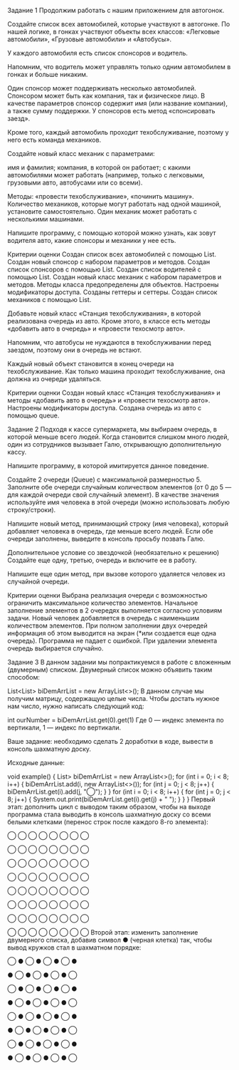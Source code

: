 Задание 1
Продолжим работать с 
нашим приложением для 
автогонок.

Создайте список всех 
автомобилей, которые 
участвуют в автогонке. 
По нашей логике, в гонках 
участвуют объекты всех 
классов: «Легковые 
автомобили», «Грузовые 
автомобили» и «Автобусы».

У каждого автомобиля есть 
список спонсоров и водитель.

Напомним, что водитель 
может управлять только 
одним автомобилем в гонках 
и больше никаким.

Один спонсор может 
поддерживать несколько 
автомобилей. Спонсором 
может быть как компания, 
так и физическое лицо. 
В качестве параметров 
спонсор содержит имя 
(или название компании), 
а также сумму поддержки. 
У спонсоров есть метод 
«спонсировать заезд».

Кроме того, каждый 
автомобиль проходит 
техобслуживание, 
поэтому у него есть 
команда механиков.

Создайте новый класс 
механик с параметрами:

имя и фамилия;
компания, в которой 
он работает;
с какими автомобилями 
может работать (например, 
только с легковыми, 
грузовыми авто, 
автобусами или со всеми).

Методы:
«провести техобслуживание»,
«починить машину».
Количество механиков, 
которые могут работать над 
одной машиной, установите 
самостоятельно. Один механик 
может работать с несколькими 
машинами.

Напишите программу, с 
помощью которой можно 
узнать, как зовут водителя 
авто, какие спонсоры и 
механики у нее есть.

Критерии оценки
Создан список всех 
автомобилей с помощью List.
Создан новый спонсор с 
набором параметров и методов.
Создан список спонсоров 
с помощью List.
Создан список водителей 
с помощью List.
Создан новый класс механик 
с набором параметров и методов.
Методы класса 
предопределены для объектов.
Настроены модификаторы 
доступа.
Созданы геттеры и сеттеры.
Создан список механиков 
с помощью List.

Добавьте новый класс «Станция 
техобслуживания», в которой 
реализована очередь из авто. 
Кроме этого, в классе есть 
методы «добавить авто в очередь» 
и «провести техосмотр авто».

Напомним, что автобусы не 
нуждаются в техобслуживании 
перед заездом, поэтому они в 
очередь не встают.

Каждый новый объект становится в 
конец очереди на техобслуживание. 
Как только машина проходит 
техобслуживание, она должна из 
очереди удаляться.

Критерии оценки
Создан новый класс «Станция 
техобслуживания» и методы 
«добавить авто в очередь» и 
«провести техосмотр авто».
Настроены модификаторы доступа.
Создана очередь из авто с 
помощью queue.


Задание 2
Подходя к кассе супермаркета, 
мы выбираем очередь, в которой 
меньше всего людей. Когда 
становится слишком много людей, 
один из сотрудников вызывает 
Галю, открывающую дополнительную кассу.

Напишите программу, в которой 
имитируется данное поведение.

Создайте 2 очереди (Queue<String>) 
с максимальной размерностью 5. Заполните 
обе очереди случайным количеством 
элементов (от 0 до 5 — для каждой 
очереди свой случайный элемент). 
В качестве значения используйте имя 
человека в этой очереди (можно 
использовать любую строку/строки).

Напишите новый метод, принимающий 
строку (имя человека), который 
добавляет человека в очередь, 
где меньше всего людей. Если обе 
очереди заполнены, выведите в 
консоль просьбу позвать Галю.

Дополнительное условие со звездочкой
(необязательно к решению)
Создайте еще одну, третью, 
очередь и включите ее в работу.

Напишите еще один метод, при 
вызове которого удаляется 
человек из случайной очереди.

Критерии оценки
Выбрана реализация очереди 
с возможностью ограничить 
максимальное количество элементов.
Начальное заполнение элементов 
в 2 очередях выполняется 
согласно условиям задачи.
Новый человек добавляется в 
очередь с наименьшим количеством 
элементов.
При полном заполнении двух очередей 
информация об этом выводится на экран 
(*или создается еще одна очередь).
Программа не падает с ошибкой.
При удалении элемента очередь 
выбирается случайно.


Задание 3
В данном задании мы попрактикуемся 
в работе с вложенным (двумерным) 
списком. Двумерный список можно 
объявить таким способом:

List<List<Int>> biDemArrList = new ArrayList<>();
В данном случае мы получим матрицу, 
содержащую целые числа. Чтобы достать 
нужное нам число, нужно написать 
следующий код:

int ourNumber = biDemArrList.get(0).get(1)
Где 0 — индекс элемента по вертикали,
1 — индекс по вертикали.

Ваше задание: необходимо сделать 
2 доработки в коде, вывести в 
консоль шахматную доску.

Исходные данные:

void example() {
List> biDemArrList = new ArrayList<>();
for (int i = 0; i < 8; i++) {
biDemArrList.add(i, new ArrayList<>());
for (int j = 0; j < 8; j++) {
biDemArrList.get(i).add(j, "◯");
}
}
for (int i = 0; i < 8; i++) {
for (int j = 0; j < 8; j++) {
System.out.print(biDemArrList.get(i).get(j) + " ");
}
}
}
Первый этап: дополнить цикл с 
выводом таким образом, чтобы на выходе
программа стала выводить в консоль
шахматную доску со всеми белыми 
клетками (перенос строк после 
каждого 8-го элемента):

◯ ◯ ◯ ◯ ◯ ◯ ◯ ◯

◯ ◯ ◯ ◯ ◯ ◯ ◯ ◯

◯ ◯ ◯ ◯ ◯ ◯ ◯ ◯

◯ ◯ ◯ ◯ ◯ ◯ ◯ ◯

◯ ◯ ◯ ◯ ◯ ◯ ◯ ◯

◯ ◯ ◯ ◯ ◯ ◯ ◯ ◯

◯ ◯ ◯ ◯ ◯ ◯ ◯ ◯

◯ ◯ ◯ ◯ ◯ ◯ ◯ ◯
Второй этап: изменить заполнение 
двумерного списка, добавив символ 
● (черная клетка) так, чтобы 
вывод кружков стал в шахматном 
порядке:

◯ ● ◯ ● ◯ ● ◯ ●

● ◯ ● ◯ ● ◯ ● ◯

◯ ● ◯ ● ◯ ● ◯ ●

● ◯ ● ◯ ● ◯ ● ◯

◯ ● ◯ ● ◯ ● ◯ ●

● ◯ ● ◯ ● ◯ ● ◯

◯ ● ◯ ● ◯ ● ◯ ●

● ◯ ● ◯ ● ◯ ● ◯